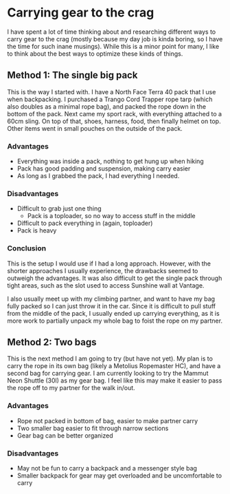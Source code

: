 # Carrying gear to the crag
I have spent a lot of time thinking about and researching different ways to carry gear to the crag (mostly because my day job is kinda boring, so I have the time for such inane musings). While this is a minor point for many, I like to think about the best ways to optimize these kinds of things.

## Method 1: The single big pack
This is the way I started with. I have a North Face Terra 40 pack that I use when backpacking. I purchased a Trango Cord Trapper rope tarp (which also doubles as a minimal rope bag), and packed the rope down in the bottom of the pack. Next came my sport rack, with everything attached to a 60cm sling. On top of that, shoes, harness, food, then finally helmet on top. Other items went in small pouches on the outside of the pack.

### Advantages
* Everything was inside a pack, nothing to get hung up when hiking
* Pack has good padding and suspension, making carry easier
* As long as I grabbed the pack, I had everything I needed.

### Disadvantages
* Difficult to grab just one thing
   * Pack is a toploader, so no way to access stuff in the middle
* Difficult to pack everything in (again, toploader)
* Pack is heavy

### Conclusion
This is the setup I would use if I had a long approach. However, with the shorter approaches I usually experience, the drawbacks seemed to outweigh the advantages. It was also difficult to get the single pack through tight areas, such as the slot used to access Sunshine wall at Vantage.

I also usually meet up with my climbing partner, and want to have my bag fully packed so I can just throw it in the car. Since it is difficult to pull stuff from the middle of the pack, I usually ended up carrying everything, as it is more work to partially unpack my whole bag to foist the rope on my partner.

## Method 2: Two bags
This is the next method I am going to try (but have not yet). My plan is to carry the rope in its own bag (likely a Metolius Ropemaster HC), and have a second bag for carrying gear. I am currently looking to try the Mammut Neon Shuttle (30l) as my gear bag. I feel like this may make it easier to pass the rope off to my partner for the walk in/out.

### Advantages
* Rope not packed in bottom of bag, easier to make partner carry
* Two smaller bag easier to fit through narrow sections
* Gear bag can be better organized

### Disadvantages
* May not be fun to carry a backpack and a messenger style bag
* Smaller backpack for gear may get overloaded and be uncomfortable to carry
